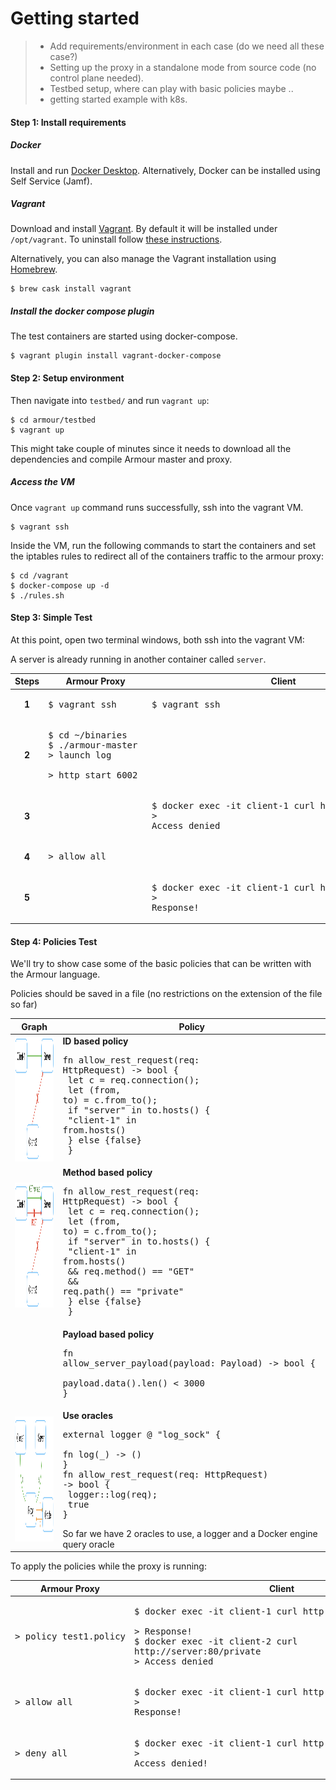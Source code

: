 # Getting started
> - Add requirements/environment in each case (do we need all these case?)
> - Setting up the proxy in a standalone mode from source code (no control plane needed).  
> - Testbed setup, where can play with basic policies maybe ..
> - getting started example with k8s.

####  Step 1: Install requirements
##### Docker

Install and run [Docker Desktop](https://www.docker.com/products/docker-desktop). Alternatively, Docker can be installed using Self Service (Jamf).

##### Vagrant

Download and install [Vagrant](https://www.vagrantup.com/downloads.html). By default it will be installed under `/opt/vagrant`. To uninstall follow [these instructions](https://www.vagrantup.com/docs/installation/uninstallation.html).

Alternatively, you can also manage the Vagrant installation using [Homebrew](https://brew.sh).

```shell
$ brew cask install vagrant
```

##### Install the docker compose plugin
The test containers are started using docker-compose.

    $ vagrant plugin install vagrant-docker-compose

####  Step 2: Setup environment

Then navigate into `testbed/` and run `vagrant up`:

	$ cd armour/testbed
   	$ vagrant up
 
This might take couple of minutes since it needs to download all the dependencies and compile Armour master and proxy.

##### Access the VM
Once `vagrant up` command runs successfully, ssh into the vagrant VM.

	$ vagrant ssh
	
Inside the VM, run the following commands to start the containers and set the iptables rules to redirect all of the containers traffic to the armour proxy:

	$ cd /vagrant
	$ docker-compose up -d
	$ ./rules.sh

####  Step 3: Simple Test	
At this point, open two terminal windows, both ssh into the vagrant VM:

A server is already running in another container called `server`.


| Steps | Armour Proxy | Client  |
|:-------:| ------ | --------- |
|**1**| <pre>$ vagrant ssh </pre>|<pre>$ vagrant ssh </pre>|
|**2**| <pre>$ cd ~/binaries <br>$ ./armour-master <br>> launch log <br>> http start 6002</pre> ||
|**3**|  |<pre>$ docker exec -it client-1 curl http://server:80/ <br>> Access denied </pre>|
|**4**| <pre>> allow all </pre> ||
|**5**|  |<pre>$ docker exec -it client-1 curl http://server:80/ <br>> Response! </pre>|

#### Step 4: Policies Test 
We'll try to show case some of the basic policies that can be written with the Armour language.

Policies should be saved in a file (no restrictions on the extension of the file so far)
 
| Graph | Policy  |
| ------ | --------- |
| <img src="ID-based.png" width="250" height="200">|**ID based policy** <pre>fn allow&#95;rest&#95;request(req: HttpRequest) -> bool { <br>  let c = req.connection(); <br>  let (from, to) = c.from_to(); <br>  if "server" in to.hosts() {<br>    "client-1" in from.hosts() <br>  } else {false}<br> }</pre>|
|<img src="method-based.png" width="250" height="200">|**Method based policy**  <pre>fn allow&#95;rest&#95;request(req: HttpRequest) -> bool { <br>  let c = req.connection(); <br>  let (from, to) = c.from_to(); <br>  if "server" in to.hosts() {<br>    "client-1" in from.hosts() <br>      &#38;&#38; req.method() == "GET" <br>      &#38;&#38; req.path() == "private" <br>  } else {false}<br> }</pre>|
||**Payload based policy** <pre>fn allow&#95;server&#95;payload(payload: Payload) -> bool {<br>  payload.data().len() < 3000 <br>} </pre>|
|<img src="oracle.png" width="250" height="200">|**Use oracles**<pre>external logger @ "log&#95;sock" { <br> fn log(&#95;) -> () <br>} <br>fn allow&#95;rest&#95;request(req: HttpRequest) -> bool {<br>  logger::log(req);<br>  true <br>}</pre> So far we have 2 oracles to use, a logger and a Docker engine query oracle|

To apply the policies while the proxy is running: 

| Armour Proxy | Client  |
| ------ | --------- |
| <pre>> policy test1.policy</pre> |<pre>$ docker exec -it client-1 curl http://server:80/private <br>> Response! <br>$ docker exec -it client-2 curl http://server:80/private <br>> Access denied </pre>|
| <pre>> allow all </pre> |<pre>$ docker exec -it client-1 curl http://server:80/ <br>> Response! </pre>|
| <pre>> deny all </pre>|<pre>$ docker exec -it client-1 curl http://server:80/ <br>> Access denied! </pre>|
